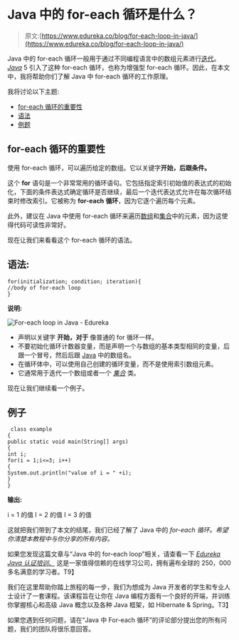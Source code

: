 # Java 中的 for-each 循环是什么？

> 原文:[https://www.edureka.co/blog/for-each-loop-in-java/](https://www.edureka.co/blog/for-each-loop-in-java/)

Java 中的 for-each 循环一般用于通过不同编程语言中的数组元素进行[迭代](https://www.edureka.co/blog/iterator-in-java/)。 *[Java](https://www.edureka.co/blog/java-tutorial/)* 5 引入了这种 for-each 循环，也称为增强型 for-each 循环。因此，在本文中，我将帮助你们了解 Java 中 for-each 循环的工作原理。

我将讨论以下主题:

*   [for-each 循环的重要性](#Importance_of_for-each_loop)
*   [语法](#Syntax)
*   [例题](#Example)

## **for-each 循环的重要性**

使用 for-each 循环，可以遍历给定的数组。它以关键字**开始，后跟条件。**

这个 **for** 语句是一个非常常用的循环语句。它包括指定索引初始值的表达式的初始化，下面的条件表达式确定循环是否继续，最后一个迭代表达式允许在每次循环结束时修改索引。它被称为 **for-each** **循环**，因为它逐个遍历每个元素。

此外，建议在 Java 中使用 for-each 循环来遍历[数组](https://www.edureka.co/blog/java-array/)和[集合](https://www.edureka.co/blog/java-collections/)中的元素，因为这使得代码可读性非常好。

现在让我们来看看这个 for-each 循环的语法。

## **语法:**

```
for(initialization; condition; iteration){
//body of for-each loop
}
```

**说明:**

![For-each loop in Java - Edureka](../Images/fd488f2c539a55bcbb7794fab7487a0c.png)

*   声明以关键字  **开始，对于** 像普通的 for 循环一样。
*   不要初始化循环计数器变量，而是声明一个与数组的基本类型相同的变量，后跟一个冒号，然后后跟 [Java](https://www.edureka.co/blog/java-tutorial/) 中的数组名。
*   在循环体中，可以使用自己创建的循环变量，而不是使用索引数组元素。
*   它通常用于迭代一个数组或者一个 *[集合](https://www.edureka.co/blog/java-collections/)* 类。

现在让我们继续看一个例子。

## **例子**

```
 class example
{
public static void main(String[] args)
{
int i;
for(i = 1;i<=3; i++)
{
System.out.println("value of i = " +i);
}
} 
```

**输出:**

i = 1 的值 I = 2 的值 I = 3 的值

这就把我们带到了本文的结尾，我们已经了解了 Java 中的 *for-each 循环。希望你清楚本教程中与你分享的所有内容。*

如果您发现这篇文章与“Java 中的 for-each loop”相关，请查看一下  [*Edureka Java 认证培训*、](https://www.edureka.co/java-j2ee-training-course) 这是一家值得信赖的在线学习公司，拥有遍布全球的 250，000 多名满意的学习者。T9】

我们在这里帮助你踏上旅程的每一步，我们为想成为 Java 开发者的学生和专业人士设计了一套课程。该课程旨在让你在 Java 编程方面有一个良好的开端，并训练你掌握核心和高级 Java 概念以及各种 Java 框架，如 Hibernate & Spring。T3】

如果您遇到任何问题，请在“Java 中 For-each 循环”的评论部分提出您的所有问题，我们的团队将很乐意回答。